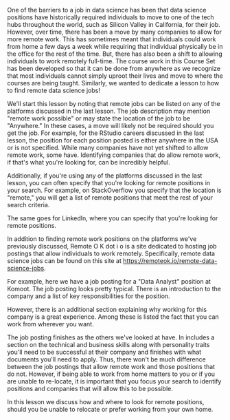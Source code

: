 One of the barriers to a job in data science has been that data science positions have historically required individuals to move to one of the tech hubs throughout the world, such as Silicon Valley in California, for their job. However, over time, there has been a move by many companies to allow for more remote work. This has sometimes meant that individuals could work from home a few days a week while requiring that individual physically be in the office for the rest of the time. But, there has also been a shift to allowing individuals to work remotely full-time. The course work in this Course Set has been developed so that it can be done from anywhere as we recognize that most individuals cannot simply uproot their lives and move to where the courses are being taught. Similarly, we wanted to dedicate a lesson to how to find remote data science jobs! 

We'll start this lesson by noting that remote jobs can be listed on any of the platforms discussed in the last lesson. The job description may mention "remote work possible" or may state the location of the job to be "Anywhere." In these cases, a move will likely not be required should you get the job. For example, for the RStudio careers discussed in the last lesson, the position for each position posted is either anywhere in the USA or is not specified. While many companies have not yet shifted to allow remote work, some have. Identifying companies that do allow remote work, if that's what you're looking for, can be incredibly helpful.

Additionally, if you're using any of the platforms discussed in the last lesson, you can often specify that you're looking for remote positions in your search. For example, on StackOverflow you specify that the location is "remote," you will get a list of remote positions that meet the rest of your search criteria.

The same goes for LinkedIn, where you can specify that you're looking for remote positions.

In addition to finding remote work positions on the platforms we've previously discussed, Remote O K dot i o is a site dedicated to hosting job postings that allow individuals to work remotely. Specifically, remote data science jobs can be found on this site at https://remoteok.io/remote-data-science-jobs.

For example, here we have a job posting for a "Data Analyst" position at Komoot. The job posting looks pretty typical. There is an introduction to the company and a list of key responsibilities for the position.

However, there is an additional section explaining why working for this company is a great experience. Among these is listed the fact that you can work from wherever you want. 

The job posting finishes as the others we've looked at have. In includes a section on the technical and business skills along with personality traits you'll need to be successful at their company and finishes with what documents you'll need to apply. Thus, there won't be much difference between the job postings that allow remote work and those positions that do not. However, if being able to work from home matters to you or if you are unable to re-locate, it is important that you focus your search to identify positions and companies that will allow this to be possible.

In this lesson we discuss how and where to look for remote positions, should you be unable to relocate or prefer working from your own home.